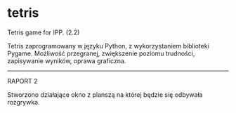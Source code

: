 # tetris
Tetris game for IPP. (2.2)

Tetris zaprogramowany w języku Python, z wykorzystaniem biblioteki Pygame.
Możliwość przegranej, zwiększenie poziomu trudności, zapisywanie wyników, oprawa graficzna.

--------
RAPORT 2 

Stworzono działające okno z planszą na której będzie się odbywała rozgrywka.
